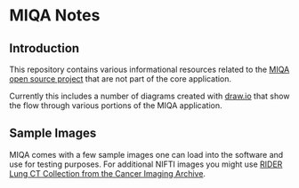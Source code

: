 # MIQA Notes

## Introduction
This repository contains various informational resources related to the [MIQA open source project](https://github.com/openimaging/miqa) that are not part of the core application.

Currently this includes a number of diagrams created with [draw.io](https://draw.io/) that show the flow through various portions of the MIQA application.

## Sample Images
MIQA comes with a few sample images one can load into the software and use for testing purposes. For additional NIFTI images you might use [RIDER Lung CT Collection from the Cancer Imaging Archive](https://wiki.cancerimagingarchive.net/display/Public/RIDER+Lung+CT).